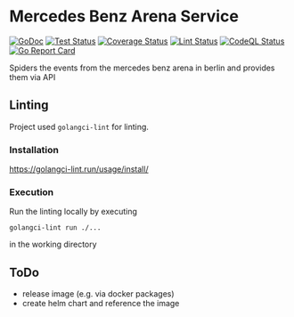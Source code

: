 # Mercedes Benz Arena Service

[![GoDoc](https://godoc.org/github.com/jo-hoe/mb-arena-service?status.svg)](https://godoc.org/github.com/jo-hoe/mb-arena-service)
[![Test Status](https://github.com/jo-hoe/mb-arena-service/workflows/test/badge.svg)](https://github.com/jo-hoe/mb-arena-service/actions?workflow=test)
[![Coverage Status](https://coveralls.io/repos/github/jo-hoe/mb-arena-service/badge.svg?branch=main)](https://coveralls.io/github/jo-hoe/mb-arena-service?branch=main)
[![Lint Status](https://github.com/jo-hoe/mb-arena-service/workflows/lint/badge.svg)](https://github.com/jo-hoe/mb-arena-service/actions?workflow=lint)
[![CodeQL Status](https://github.com/jo-hoe/mb-arena-service/workflows/CodeQL/badge.svg)](https://github.com/jo-hoe/mb-arena-service/actions?workflow=CodeQL)
[![Go Report Card](https://goreportcard.com/badge/github.com/jo-hoe/mb-arena-service)](https://goreportcard.com/report/github.com/jo-hoe/mb-arena-service)

Spiders the events from the mercedes benz arena in berlin and provides them via API

## Linting

Project used `golangci-lint` for linting.

### Installation

<https://golangci-lint.run/usage/install/>

### Execution

Run the linting locally by executing

```cli
golangci-lint run ./...
```

in the working directory

## ToDo

- release image (e.g. via docker packages)
- create helm chart and reference the image
